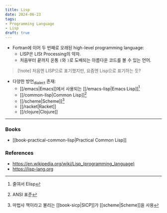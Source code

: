 ```yaml
---
title: Lisp
date: 2024-06-23
tags:
- Programming Language
- Lisp
draft: true
---
```


- Fortran에 이어 두 번째로 오래된 high-level programming language:
    - LISP은 LISt Processing의 약자.
    - 처음부터 끝까지 온통 `‌(`와 `)`로 도배되는 아름다운 코드를 볼 수 있는 언어.

> [!note] 처음엔 LISP으로 표기했지만, 요즘엔 Lisp으로 표기하는 듯?

- 다양한 방언<sub>dialect</sub> 존재:
    - [[/emacs|Emacs]]에서 사용되는 [[/emacs-lisp|Emacs Lisp]][^1]
    - [[/common-lisp|Common Lisp]][^2]
    - [[/scheme|Scheme]][^3]
    - [[/racket|Racket]]
    - [[/clojure|Clojure]]

[^1]: 줄여서 Elisp
[^2]: ANSI 표준
[^3]: 마법사 책이라고 불리는 [[book-sicp|SICP]]가 [[scheme|Scheme]]을 사용


---
### Books
- [[book-practical-common-lisp|Practical Common Lisp]]


### References
- https://en.wikipedia.org/wiki/Lisp_(programming_language)
- https://lisp-lang.org